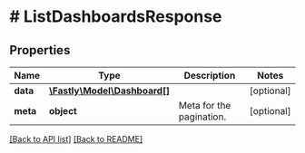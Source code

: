 # # ListDashboardsResponse

## Properties

Name | Type | Description | Notes
------------ | ------------- | ------------- | -------------
**data** | [**\Fastly\Model\Dashboard[]**](Dashboard.md) |  | [optional] 
**meta** | **object** | Meta for the pagination. | [optional] 


[[Back to API list]](../../README.md#endpoints) [[Back to README]](../../README.md)
